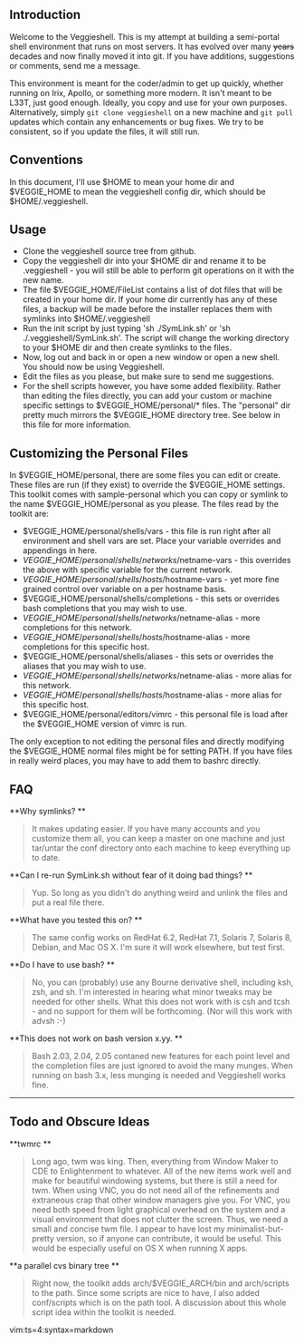 ## Introduction 

Welcome to the Veggieshell. This is my attempt at building a semi-portal 
shell environment that runs on most servers.  It has evolved over many
<s>years</s> decades and now finally moved it into git.  If
you have additions, suggestions or comments, send me a message. 

This environment is meant for the coder/admin to get up quickly, whether
running on Irix, Apollo, or something more modern.  It isn't meant to
be L33T, just good enough.  Ideally, you copy and use for your own purposes.
Alternatively, simply `git clone veggieshell` on a new machine and 
`git pull` updates which contain any enhancements or bug fixes.
We try to be consistent, so if you update the files, it will still run.


## Conventions 

In this document, I'll use $HOME to mean your home dir
and $VEGGIE\_HOME to mean the veggieshell config dir, which should be
$HOME/.veggieshell.

## Usage 
    
*   Clone the veggieshell source tree from github.
*   Copy the veggieshell dir into your $HOME dir and rename it to be
    .veggieshell - you will still be able to perform git operations on 
	it with the new name.
*   The file $VEGGIE\_HOME/FileList contains a list of dot files that will be created
    in your home dir.  If your home dir currently has any of these files, 
	a backup will be made before the installer replaces them with symlinks
    into $HOME/.veggieshell
*   Run the init script by just typing 'sh ./SymLink.sh' or
    'sh ./.veggieshell/SymLink.sh'. The script will change the working directory
	to your $HOME dir and then create symlinks to the files.
*   Now, log out and back in or open a new window or open a new shell. You should now be
    using Veggieshell.
*   Edit the files as you please, but make sure to send me suggestions.
*   For the shell scripts however, you have some added flexibility.
    Rather than editing the files directly, you can add your custom or
    machine specific settings to $VEGGIE\_HOME/personal/\* files. The "personal" dir
    pretty much mirrors the $VEGGIE\_HOME directory tree. See below in this file
    for more information.
    

## Customizing the Personal Files 

In $VEGGIE\_HOME/personal, there are some files you can edit or create.
These files are run (if they exist) to override the $VEGGIE\_HOME settings.
This toolkit comes with sample-personal which you can copy or symlink to
the name $VEGGIE\_HOME/personal as you please. The files read by the toolkit
are:

*   $VEGGIE\_HOME/personal/shells/vars - this file is run right after all
    environment and shell vars are set. Place your variable overrides and
    appendings in here.
*   $VEGGIE\_HOME/personal/shells/networks/$netname-vars - this overrides the
    above with specific variable for the current network.
*   $VEGGIE\_HOME/personal/shells/hosts/$hostname-vars - yet more fine grained
    control over variable on a per hostname basis.
*   $VEGGIE\_HOME/personal/shells/completions - this sets or overrides
    bash completions that you may wish to use.
*   $VEGGIE\_HOME/personal/shells/networks/$netname-alias - more completions for
    this network.
*   $VEGGIE\_HOME/personal/shells/hosts/$hostname-alias - more completions for
    this specific host.
*   $VEGGIE\_HOME/personal/shells/aliases - this sets or overrides the aliases that
    you may wish to use.
*   $VEGGIE\_HOME/personal/shells/networks/$netname-alias - more alias for this
    network.
*   $VEGGIE\_HOME/personal/shells/hosts/$hostname-alias - more alias for this
    specific host.
*   $VEGGIE\_HOME/personal/editors/vimrc - this personal file is load after the
    $VEGGIE\_HOME version of vimrc is run.
    

The only exception to not editing the personal files and directly
modifying the $VEGGIE\_HOME normal files might be for setting PATH. If you have
files in really weird places, you may have to add them to bashrc
directly.

## FAQ 

**Why symlinks?
**
> 
> It makes updating easier. If you have many accounts and you
> customize them all, you can keep a master on one machine and just
> tar/untar the conf directory onto each machine to keep everything up to
> date. 
> 

**Can I re-run SymLink.sh without fear of it doing bad things?
**
> 
> Yup. So long as you didn't do anything weird and unlink the files
> and put a real file there.
> 

**What have you tested this on?
**
> 
> The same config works on RedHat 6.2, RedHat 7.1, Solaris 7, Solaris 8,
> Debian, and Mac OS X. I'm sure it will work elsewhere, but test first.
> 

**Do I have to use bash?
**
> 
> No, you can (probably) use any Bourne derivative shell, including
> ksh, zsh, and sh. I'm interested in hearing what minor tweaks may be
> needed for other shells. What this does not work with is csh and tcsh -
> and no support for them will be forthcoming. (Nor will this work with
> advsh :-)
> 

**This does not work on bash version x.yy.
**
> 
> Bash 2.03, 2.04, 2.05 contaned new features for each point level and the
> completion files are just ignored to avoid the many munges.  When running on
> bash 3.x, less munging is needed and Veggieshell works fine.
> 

****
> 
> 

## Todo and Obscure Ideas 
    
**twmrc
**
> 
> Long ago, twm was king. Then, everything from Window Maker to CDE
> to Enlightenment to whatever. All of the new items work well and make for
> beautiful windowing systems, but there is still a need for twm. When
> using VNC, you do not need all of the refinements and extraneous crap
> that other window managers give you. For VNC, you need both speed from
> light graphical overhead on the system and a visual environment that does not
> clutter the screen. Thus, we need a small and concise twm file. I appear to
> have lost my minimalist-but-pretty version, so if anyone can contribute, it
> would be useful.  This would be especially useful on OS X when running X apps.
> 

**a parallel cvs binary tree
**
> 
> Right now, the toolkit adds arch/$VEGGIE\_ARCH/bin and arch/scripts to the
> path. Since some scripts are nice to have, I also added conf/scripts
> which is on the path tool. A discussion about this whole script idea
> within the toolkit is needed. 
> 

vim:ts=4:syntax=markdown
